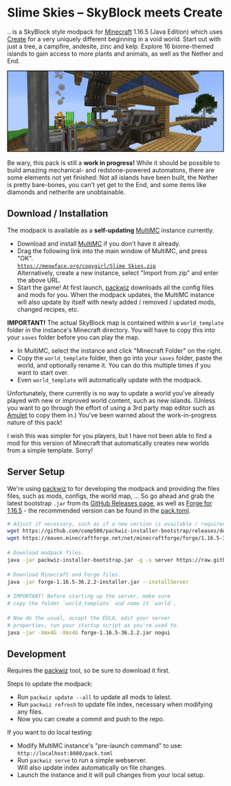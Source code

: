 # Slime Skies – SkyBlock meets Create

.. is a SkyBlock style modpack for [Minecraft] 1.16.5 (Java Edition) which uses [Create] for a very uniquely different beginning in a void world. Start out with just a tree, a campfire, andesite, zinc and kelp. Explore 16 biome-themed islands to gain access to more plants and animals, as well as the Nether and End.

![](docs/screenshot.png)

Be wary, this pack is still a **work in progress!** While it should be possible to build amazing mechanical- and redstone-powered automatons, there are some elements not yet finished: Not all islands have been built, the Nether is pretty bare-bones, you can't yet get to the End, and some items like diamonds and netherite are unobtainable.


## Download / Installation

The modpack is available as a **self-updating** [MultiMC] instance currently.

- Download and install [MultiMC] if you don't have it already.
- Drag the following link into the main window of MultiMC, and press "OK".  
  [`https://meowface.org/copygirl/Slime Skies.zip`](https://meowface.org/copygirl/Slime%20Skies.zip)  
  Alternatively, create a new instance, select "Import from zip" and enter the above URL.
- Start the game! At first launch, [packwiz] downloads all the config files and mods for you. When the modpack updates, the MultiMC instance will also update by itself with newly added / removed / updated mods, changed recipes, etc.

**IMPORTANT!** The actual SkyBlock map is contained within a `world_template` folder in the instance's Minecraft directory. You will have to copy this into your `saves` folder before you can play the map.

- In MultiMC, select the instance and click "Minecraft Folder" on the right.
- Copy the `world_template` folder, then go into your `saves` folder, paste the world, and optionally rename it. You can do this multiple times if you want to start over.
- Even `world_template` will automatically update with the modpack.

Unfortunately, there currently is no way to update a world you've already played with new or improved world content, such as new islands. (Unless you want to go through the effort of using a 3rd party map editor such as [Amulet] to copy them in.) You've been warned about the work-in-progress nature of this pack!

I wish this was simpler for you players, but I have not been able to find a mod for this version of Minecraft that automatically creates new worlds from a simple template. Sorry!


## Server Setup

We're using [packwiz] to for developing the modpack and providing the files files, such as mods, configs, the world map, ... So go ahead and grab the latest bootstrap `.jar` from its [GitHub Releases page][packwiz-releases], as well as [Forge for 1.16.5][forge-download] - the recommended version can be found in the [pack.toml](pack.toml).

```sh
# Adjust if necessary, such as if a new version is available / required.
wget https://github.com/comp500/packwiz-installer-bootstrap/releases/download/v0.0.3/packwiz-installer-bootstrap.jar
wget https://maven.minecraftforge.net/net/minecraftforge/forge/1.16.5-36.2.2/forge-1.16.5-36.2.2-installer.jar

# Download modpack files.
java -jar packwiz-installer-bootstrap.jar -g -s server https://raw.githubusercontent.com/copygirl/slime-skies/main/pack.toml

# Download Minecraft and Forge files.
java -jar forge-1.16.5-36.2.2-installer.jar --installServer

# IMPORTANT! Before starting up the server, make sure
# copy the folder `world_template` and name it `world`.

# Now do the usual, accept the EULA, edit your server
# properties, run your startup script as you're used to.
java -jar -Xmx4G -Xms4G forge-1.16.5-36.2.2.jar nogui
```


## Development

Requires the [packwiz] tool, so be sure to download it first.

Steps to update the modpack:

- Run `packwiz update --all` to update all mods to latest.
- Run `packwiz refresh` to update file index, necessary when modifying any files.
- Now you can create a commit and push to the repo.

If you want to do local testing:

- Modify MultiMC instance's "pre-launch command" to use:  
  `http://localhost:8080/pack.toml`
- Run `packwiz serve` to run a simple webserver.  
  Will also update index automatically on file changes.
- Launch the instance and it will pull changes from your local setup.


[Minecraft]: https://minecraft.net/
[Create]: https://curseforge.com/minecraft/mc-mods/create
[MultiMC]: https://multimc.org/
[Amulet]: https://www.amuletmc.com/
[packwiz]: https://github.com/comp500/packwiz
[packwiz-releases]: https://github.com/comp500/packwiz-installer-bootstrap/releases
[forge-download]: https://files.minecraftforge.net/net/minecraftforge/forge/index_1.16.5.html
